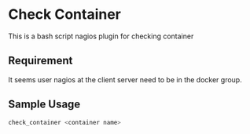 # Check Container
This is a bash script nagios plugin for checking container

## Requirement
It seems user nagios at the client server need to be in the docker group.

## Sample Usage
```bash
check_container <container name>
```
